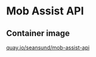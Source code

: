 # Mob Assist API

## Container image

[quay.io/seansund/mob-assist-api](https://quay.io/repository/seansund/mob-assist-api)

